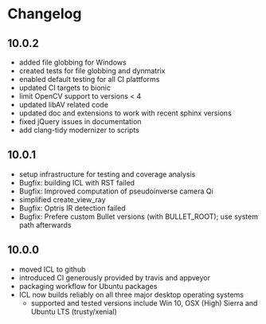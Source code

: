 # Changelog

## 10.0.2

* added file globbing for Windows
* created tests for file globbing and dynmatrix
* enabled default testing for all CI plattforms
* updated CI targets to bionic
* limit OpenCV support to versions < 4
* updated libAV related code
* updated doc and extensions to work with recent sphinx versions
* fixed jQuery issues in documentation
* add clang-tidy modernizer to scripts

## 10.0.1

* setup infrastructure for testing and coverage analysis
* Bugfix: building ICL with RST failed
* Bugfix: Improved computation of pseudoinverse camera Qi
* simplified create_view_ray
* Bugfix: Optris IR detection failed
* Bugfix: Prefere custom Bullet versions (with BULLET_ROOT); use system path afterwards

## 10.0.0

* moved ICL to github
* introduced CI generously provided by travis and appveyor
* packaging workflow for Ubuntu packages
* ICL now builds reliably on all three major desktop operating systems
    - supported and tested versions include Win 10, OSX (High) Sierra and Ubuntu LTS (trusty/xenial)

